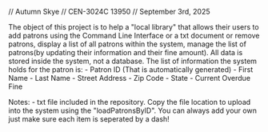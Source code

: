 // Autumn Skye
// CEN-3024C 13950
// September 3rd, 2025

The object of this project is to help a "local library" that allows their users to
add patrons using the Command Line Interface or a txt document or remove patrons,
display a list of all patrons within the system, manage the list of patrons(by updating 
their information and their fine amount). All data is stored inside the system, not a database.
The list of information the system holds for the patron is:
     - Patron ID (That is automatically generated)
     - First Name
     - Last Name
     - Street Address
     - Zip Code
     - State
     - Current Overdue Fine

Notes:
    - txt file included in the repository. Copy the file location to upload into the system using the
      "loadPatronsByID". You can always add your own just make sure each item is seperated by a dash!